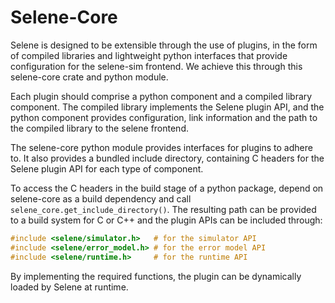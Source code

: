 # Selene-Core

Selene is designed to be extensible through the use of plugins, in the form
of compiled libraries and lightweight python interfaces that provide configuration
for the selene-sim frontend. We achieve this through this selene-core crate and
python module.

Each plugin should comprise a python component and a compiled library component.
The compiled library implements the Selene plugin API, and the python component
provides configuration, link information and the path to the compiled library to
the selene frontend.

The selene-core python module provides interfaces for plugins to adhere to. It also
provides a bundled include directory, containing C headers for the Selene plugin API
for each type of component.

To access the C headers in the build stage of a python package, depend on selene-core
as a build dependency and call `selene_core.get_include_directory()`. The resulting
path can be provided to a build system for C or C++ and the plugin APIs can be included
through:

```c
#include <selene/simulator.h>   # for the simulator API
#include <selene/error_model.h> # for the error model API
#include <selene/runtime.h>     # for the runtime API
```

By implementing the required functions, the plugin can be dynamically loaded by Selene
at runtime.
